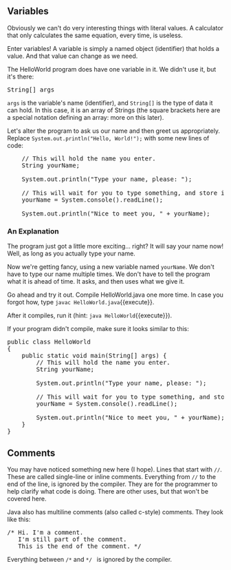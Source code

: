 ## Variables
Obviously we can&apos;t do very interesting things with literal values. A calculator that only calculates the same equation, every time, is useless.

Enter variables! A variable is simply a named object (identifier) that holds a value. And that value can change as we need.

The HelloWorld program does have one variable in it. We didn&apos;t use it, but it&apos;s there:
<pre class="file">String[] args</pre>
`args` is the variable&apos;s name (identifier), and `String[]` is the type of data it can hold. In this case, it is an array of Strings (the square brackets here are a special notation defining an array: more on this later).

Let&apos;s alter the program to ask us our name and then greet us appropriately. Replace `System.out.println("Hello, World!");` with some new lines of code:
<pre class="file">
    // This will hold the name you enter.
    String yourName;
    
    System.out.println("Type your name, please: ");
    
    // This will wait for you to type something, and store it in yourName when you hit Enter.
    yourName = System.console().readLine();
    
    System.out.println("Nice to meet you, " + yourName);
</pre>

### An Explanation
The program just got a little more exciting&hellip; right? It will say your name now! Well, as long as you actually type your name.

Now we&apos;re getting fancy, using a new variable named `yourName`. We don&apos;t have to type our name multiple times. We don&apos;t have to tell the program what it is ahead of time. It asks, and then uses what we give it.

Go ahead and try it out. Compile HelloWorld.java one more time. In case you forgot how, type `javac HelloWorld.java`{{execute}}. 

After it compiles, run it (hint: `java HelloWorld`{{execute}}).

If your program didn&apos;t compile, make sure it looks similar to this:
<pre class="file">
public class HelloWorld
{
    public static void main(String[] args) {
        // This will hold the name you enter.
        String yourName;
        
        System.out.println("Type your name, please: ");
        
        // This will wait for you to type something, and store it in yourName when you hit Enter.
        yourName = System.console().readLine();
        
        System.out.println("Nice to meet you, " + yourName);
    }
}
</pre>

## Comments
You may have noticed something new here (I hope). Lines that start with `//`. These are called single-line or inline comments. 
Everything from `//` to the end of the line, is ignored by the compiler.
They are for the programmer to help clarify what code is doing. There are other uses, but that won&apos;t be covered here.

Java also has multiline comments (also called c-style) comments. They look like this:
<pre class="file">
/* Hi. I'm a comment.
   I'm still part of the comment.
   This is the end of the comment. */
</pre>

Everything between `/*` and `*/ ` is ignored by the compiler.

